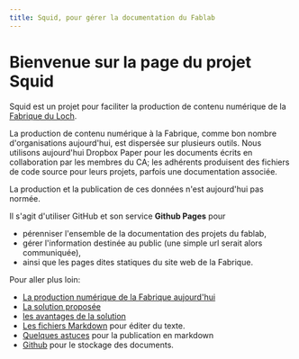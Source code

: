 ```yaml
---
title: Squid, pour gérer la documentation du Fablab
---
```


# Bienvenue sur la page du projet Squid

Squid est un projet pour faciliter la production de contenu numérique
de la [Fabrique du Loch](http://www.lafabriqueduloch.org/).

La production de contenu numérique à la Fabrique, comme bon nombre d'organisations aujourd'hui,
est dispersée sur plusieurs outils. Nous utilisons aujourd'hui Dropbox Paper pour les documents écrits en collaboration
par les membres du CA; les adhérents produisent des fichiers de code source pour leurs projets, parfois une documentation associée.

La production et la publication de ces données n'est aujourd'hui pas normée.

Il s'agit d'utiliser GitHub et son service **Github Pages** pour
- pérenniser l'ensemble de la documentation des projets du fablab,
- gérer l'information destinée au public (une simple url serait alors communiquée),
- ainsi que les pages dites statiques du site web de la Fabrique.

Pour aller plus loin:
- [La production numérique de la Fabrique aujourd'hui](aujourdhui)
- [La solution proposée](solution)
- [les avantages de la solution](avantages)
- [Les fichiers Markdown](markdown) pour éditer du texte.
- [Quelques astuces](tipstricks) pour la publication en markdown
- [Github](github) pour le stockage des documents.
